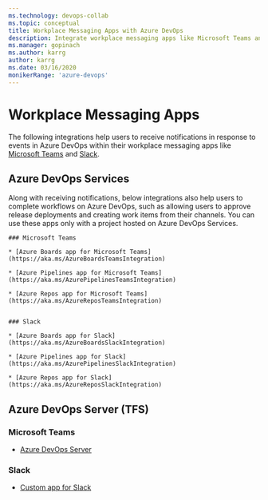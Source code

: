 ```yaml
---
ms.technology: devops-collab
ms.topic: conceptual
title: Workplace Messaging Apps with Azure DevOps 
description: Integrate workplace messaging apps like Microsoft Teams and Slack with your Azure DevOps organization
ms.manager: gopinach
ms.author: karrg
author: karrg
ms.date: 03/16/2020
monikerRange: 'azure-devops'
---
```


# Workplace Messaging Apps 

The following integrations help users to receive notifications in response to events in Azure DevOps within their workplace messaging apps like 
[Microsoft Teams](https://products.office.com/microsoft-teams/group-chat-software) and [Slack](https://slack.com). 


## Azure DevOps Services
Along with receiving notifications, below integrations also help users to complete workflows on Azure DevOps, such as allowing users to approve release deployments and creating work items from their channels. You can use these apps only with a project hosted on Azure DevOps Services.

    ### Microsoft Teams

    * [Azure Boards app for Microsoft Teams](https://aka.ms/AzureBoardsTeamsIntegration)

    * [Azure Pipelines app for Microsoft Teams](https://aka.ms/AzurePipelinesTeamsIntegration)

    * [Azure Repos app for Microsoft Teams](https://aka.ms/AzureReposTeamsIntegration)


    ### Slack

    * [Azure Boards app for Slack](https://aka.ms/AzureBoardsSlackIntegration)

    * [Azure Pipelines app for Slack](https://aka.ms/AzurePipelinesSlackIntegration)
  
    * [Azure Repos app for Slack](https://aka.ms/AzureReposSlackIntegration)



## Azure DevOps Server (TFS)

### Microsoft Teams

* [Azure DevOps Server](https://google.com)


### Slack

* [Custom app for Slack](https://google.com)


